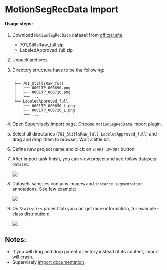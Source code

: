 # MotionSegRecData Import

#### Usage steps:
1) Download `MotionSegRecData` dataset from [official site](http://web4.cs.ucl.ac.uk/staff/g.brostow/MotionSegRecData/).

   * 701_StillsRaw_full.zip
   * LabeledApproved_full.zip


2) Unpack archives

3) Directory structure have to be the following:

```text
	.	
	├── 701_StillsRaw_full	
	│   ├── 0001TP_006690.png	
	│   ├── 0001TP_006720.png	
	│   └── ...	
	└── LabeledApproved_full	
	    ├── 0001TP_006690_L.png	
	    ├── 0001TP_006720_L.png	
	    └── ...	

```

4) Open [Supervisely import](supervise.ly/import) page. Choose `MotionSegRecData` import plugin.

5) Select all directories (`701_StillsRaw_full`, `LabeledApproved_full`) and drag and drop them to browser. Wait a little bit.

6) Define new project name and click on `START IMPORT` button.

7) After import task finish, you can view project and see follow datasets: `dataset`.

    ![](https://i.imgur.com/rQbSWE8.png)

8) Datasets samples contains images and `instance segmentation` annotations. See few example:

    ![](https://i.imgur.com/vuB3ugM.png)

9) On `Statistics` project tab you can get more information, for example - class distribution:

    ![](https://i.imgur.com/CtGNZj6.png)
    
## Notes:
* If you will drag and drop parent directory instead of its content, import will crash.
* Supervisely [import documentation](https://docs.supervise.ly/import/).
